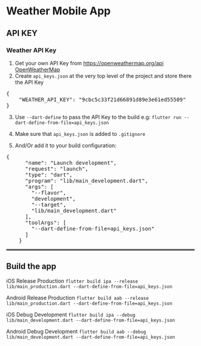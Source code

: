 # Weather Mobile App

## API KEY
### Weather API Key
1) Get your own API Key from https://openweathermap.org/api [OpenWeatherMap](https://openweathermap.org/api)
2) Create `api_keys.json` at the very top level of the project and store there the API Key
<pre>{
    "WEATHER_API_KEY": "9cbc5c33f21d66891d89e3e61ed55509"
}</pre>
3) Use `--dart-define` to pass the API Key to the build
e.g: `flutter run --dart-define-from-file=api_keys.json`

4) Make sure that `api_keys.json` is added to `.gitignore`

5) And/Or add it to your build configuration:
<pre>{
      "name": "Launch development",
      "request": "launch",
      "type": "dart",
      "program": "lib/main_development.dart",
      "args": [
        "--flavor",
        "development",
        "--target",
        "lib/main_development.dart"
      ],
      "toolArgs": [
        "--dart-define-from-file=api_keys.json"
      ]
    }</pre>

<hr style="border:2px solid gray">

## Build the app
iOS Release Production
`flutter build ipa --release lib/main_production.dart --dart-define-from-file=api_keys.json`

Android Release Production
`flutter build aab --release lib/main_production.dart --dart-define-from-file=api_keys.json`

iOS Debug Development
`flutter build ipa --debug lib/main_development.dart --dart-define-from-file=api_keys.json`

Android Debug Development
`flutter build aab --debug lib/main_development.dart --dart-define-from-file=api_keys.json`
